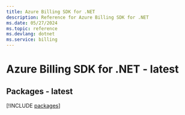 ```yaml
---
title: Azure Billing SDK for .NET
description: Reference for Azure Billing SDK for .NET
ms.date: 05/27/2024
ms.topic: reference
ms.devlang: dotnet
ms.service: billing
---
```

# Azure Billing SDK for .NET - latest
## Packages - latest
[!INCLUDE [packages](billing-index.md)]